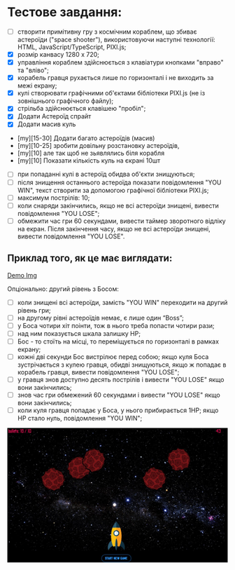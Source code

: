# Тестове завдання:

- [ ] створити примітивну гру з космічним кораблем, що збиває астероїди ("space shooter"), використовуючи наступні технології: HTML, JavaScript/TypeScript, PIXI.js;
- [x] розмір канвасу 1280 х 720;
- [x] управління кораблем здійснюється з клавіатури кнопками "вправо" та "вліво";
- [x] корабель гравця рухається лише по горизонталі і не виходить за межі екрану;
- [x] кулі створювати графічними об'єктами бібліотеки PIXI.js (не із зовнішнього графічного файлу);
- [x] стрільба здійснюється клавішею "пробіл";
- [x] Додати Астероїд спрайт
- [x] Додати масив куль
- [my][15-30] Додати багато астероїдів (масив)
- [my][10-25] зробити довільну розстановку астероїдів,
- [my][10] але так щоб не зьявлялись біля корабля
- [my][10] Показати кількість куль на єкрані 10шт
- [ ] при попаданні кулі в астероїд обидва об'єкти знищуються;
- [ ] після знищення останнього астероїда показати повідомлення "YOU WIN", текст створити за допомогою графічної бібліотеки PIXI.js;
- [ ] максимум пострілів: 10;
- [ ] коли снаряди закінчились, якщо не всі астероїди знищені, вивести повідомлення "YOU LOSE";
- [ ] обмежити час гри 60 секундами, вивести таймер зворотного відліку на екран. Після закінчення часу, якщо не всі астероїди знищені, вивести повідомлення "YOU LOSE".

## Приклад того, як це має виглядати:

[Demo Img](http://icecream.me/uploads/69b1920911ce9dfe471575f16d219133.png)

Опціонально: другий рівень з Босом:

- [ ] коли знищені всі астероїди, замість "YOU WIN" переходити на другий рівень гри;
- [ ] на другому рівні астероїдів немає, є лише один “Boss”;
- [ ] у Боса чотири хіт поінти, тож в нього треба попасти чотири рази;
- [ ] над ним показується шкала залишку HP;
- [ ] Бос - то стоїть на місці, то переміщується по горизонталі в рамках екрану;
- [ ] кожні дві секунди Бос вистрілює перед собою; якщо куля Боса зустрічається з кулею гравця, обидві знищуються, якщо ж попадає в корабель гравця, вивести повідомлення "YOU LOSE";
- [ ] у гравця знов доступно десять пострілів і вивести "YOU LOSE" якщо вони закінчились;
- [ ] знов час гри обмежений 60 секундами і вивести "YOU LOSE" якщо вони закінчились;
- [ ] коли куля гравця попадає у Боса, у нього прибирається 1HP; якщо HP стало нуль, повідомлення "YOU WIN";

![Demo](/readme-img/photo_2022-10-31_16-26-41.jpg)

